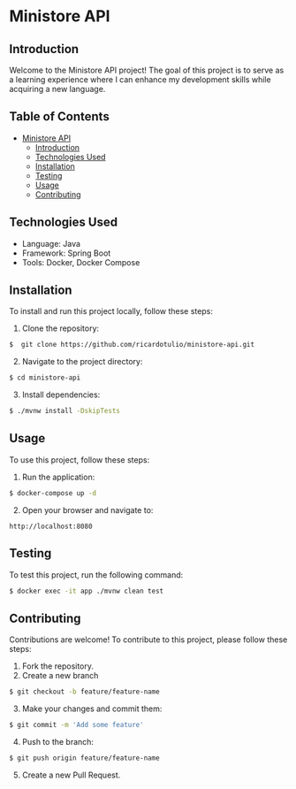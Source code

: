 # Ministore API

## Introduction
Welcome to the Ministore API project! The goal of this project is to serve as a learning experience where I can enhance my development skills while acquiring a new language.

## Table of Contents
- [Ministore API](#ministore-api)
  - [Introduction](#introduction)
  - [Technologies Used](#technologies-used)
  - [Installation](#installation)
  - [Testing](#testing)
  - [Usage](#usage)
  - [Contributing](#contributing)
  
## Technologies Used
- Language: Java
- Framework: Spring Boot
- Tools: Docker, Docker Compose

## Installation
To install and run this project locally, follow these steps:

1. Clone the repository:
```bash
$  git clone https://github.com/ricardotulio/ministore-api.git
```

2. Navigate to the project directory:
```bash
$ cd ministore-api
```

3. Install dependencies:
```bash
$ ./mvnw install -DskipTests
```

## Usage
To use this project, follow these steps:

1. Run the application:
```bash
$ docker-compose up -d
```

2. Open your browser and navigate to:
```url
http://localhost:8080
```

## Testing
To test this project, run the following command:

```bash
$ docker exec -it app ./mvnw clean test
```

## Contributing
Contributions are welcome! To contribute to this project, please follow these steps:

1. Fork the repository.
2. Create a new branch
```bash
$ git checkout -b feature/feature-name
```
3. Make your changes and commit them:
```bash
$ git commit -m 'Add some feature'
```
4. Push to the branch:
```bash
$ git push origin feature/feature-name
```
5. Create a new Pull Request.


